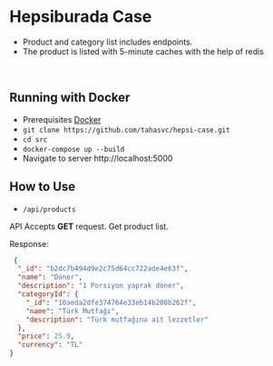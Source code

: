 
# Hepsiburada Case 
- Product and category list includes endpoints.
- The product is listed with 5-minute caches with the help of redis
<br/>

## Running with Docker

- Prerequisites [Docker](https://www.docker.com/)
- `git clone https://github.com/tahasvc/hepsi-case.git`
- `cd src`
- `docker-compose up --build`
- Navigate to server http://localhost:5000


## How to Use
  
  * `/api/products`

   API Accepts <strong>GET</strong> request. Get product list.

   Response:
```json
 {
  "_id": "b2dc7b494d9e2c75d64cc722ade4e63f",
  "name": "Döner",
  "description": "1 Porsiyon yaprak döner",
  "categoryId": {
    "_id": "10aeda2dfe374764e33eb14b208b262f",
    "name": "Türk Mutfağı",
    "description": "Türk mutfağına ait lezzetler"
  },
  "price": 25.9,
  "currency": "TL"
}
 ```
